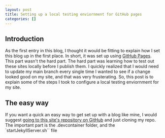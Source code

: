 ```yaml
---
layout: post
title: Setting up a local testing enviornment for GitHub pages
categories: []
---
```


## Introduction
As the first entry in this blog, I thought it would be fitting to explain how I set this blog up in the first place. In short, it was set up using [GitHub Pages](https://pages.github.com/). This part wasn't the hard part. The hard part was learning how to test out these sites locally before I publish them. I quickly realized that I would need to update my main branch every single time I wanted to see if a change looked good on my site, and that was very frusterating. So, this post is to explain some of the steps I took to configure a local testing enviornment for my site.

## The easy way
If you want a quick an easy way to get set up with a blog like mine, I would suggest [going to this site's repository on GitHub](https://github.com/tjhamlet/tylercraig.me) and just cloning my repo. The important part is the .devcontainer folder, and the `startJekyllServer.sh`` file